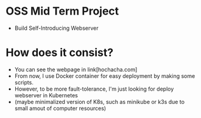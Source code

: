 # OSS Mid Term Project
- Build Self-Introducing Webserver
# How does it consist?
- You can see the webpage in link[hochacha.com]
- From now, I use Docker container for easy deployment by making some scripts.
- However, to be more fault-tolerance, I'm just looking for deploy webserver in Kubernetes
- (maybe minimalized version of K8s, such as minikube or k3s due to small amout of computer resources)

